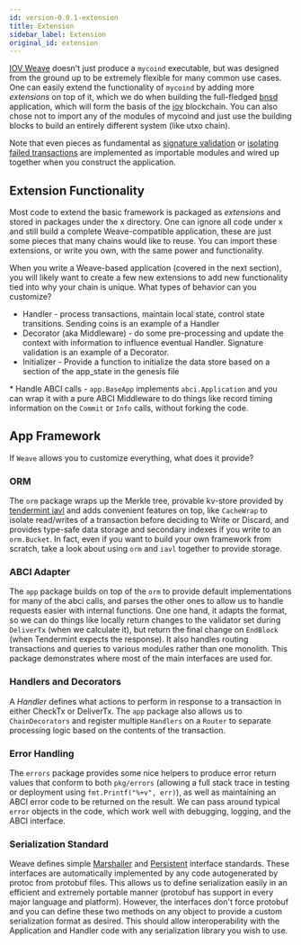 ```yaml
---
id: version-0.0.1-extension
title: Extension
sidebar_label: Extension
original_id: extension
---
```


[IOV Weave](https://github.com/iov-one/weave) doesn't just produce a `mycoind` executable, but was designed from the ground up to be extremely flexible for many common use cases. One can easily extend the functionality of `mycoind` by adding more *extensions* on top of it, which we do when building the full-fledged [bnsd](https://github.com/iov-one/weave/tree/v0.21.0/cmd/bnsd/) application, which will form the basis of the [iov](https://iov.one) blockchain. You can also chose not to import any of the modules of mycoind and just use the building blocks to build an entirely different system (like utxo chain).

Note that even pieces as fundamental as [signature validation](https://github.com/iov-one/weave/tree/v0.21.0/x/sigs) or [isolating failed transactions](https://github.com/iov-one/weave/blob/v0.21.0/x/utils/savepoint.go) are implemented as importable modules and wired up together when you construct the application.

## Extension Functionality

Most code to extend the basic framework is packaged as *extensions* and stored in packages under the x directory. One can ignore all code under x and still build a complete Weave-compatible application, these are just some pieces that many chains would like to reuse. You can import these extensions, or write you own, with the same power and functionality.

When you write a Weave-based application (covered in the next section), you will likely want to create a few new extensions to add new functionality tied into why your chain is unique. What types of behavior can you customize?

- Handler - process transactions, maintain local state, control state transitions. Sending coins is an example of a Handler
- Decorator (aka Middleware) - do some pre-processing and update the context with information to influence eventual Handler. Signature validation is an example of a Decorator.
- Initializer - Provide a function to initialize the data store based on a section of the app_state in the genesis file

\* Handle ABCI calls - `app.BaseApp` implements `abci.Application` and you can wrap it with a pure ABCI Middleware to do things like record timing information on the `Commit` or `Info` calls, without forking the code.

## App Framework

If `Weave` allows you to customize everything, what does it provide?

### ORM

The `orm` package wraps up the Merkle tree, provable kv-store provided by [tendermint iavl](https://github.com/tendermint/iavl) and adds convenient features on top, like `CacheWrap` to isolate read/writes of a transaction before deciding to Write or Discard, and provides type-safe data storage and secondary indexes if you write to an `orm.Bucket`. In fact, even if you want to build your own framework from scratch, take a look about using `orm` and `iavl` together to provide storage.

### ABCI Adapter

The `app` package builds on top of the `orm` to provide default implementations for many of the abci calls, and parses the other ones to allow us to handle requests easier with internal functions. One one hand, it adapts the format, so we can do things like locally return changes to the validator set during `DeliverTx` (when we calculate it), but return the final change on `EndBlock` (when Tendermint expects the response). It also handles routing transactions and queries to various modules rather than one monolith. This package demonstrates where most of the main interfaces are used for.

### Handlers and Decorators

A _Handler_ defines what actions to perform in response to a transaction in either CheckTx or DeliverTx. The `app` package also allows us to `ChainDecorators` and register multiple `Handlers` on a `Router` to separate processing logic based on the contents of the transaction.

### Error Handling

The `errors` package provides some nice helpers to produce error return values that conform to both `pkg/errors` (allowing a full stack trace in testing or deployment using `fmt.Printf("%+v", err)`), as well as maintaining an ABCI error code to be returned on the result. We can pass around typical `error` objects in the code, which work well with debugging, logging, and the ABCI interface.

### Serialization Standard

Weave defines simple [Marshaller](https://github.com/iov-one/weave/blob/v0.21.0/tx.go#L28-L35) and [Persistent](https://github.com/iov-one/weave/blob/v0.21.0/tx.go#L37-L48) interface standards. These interfaces are automatically implemented by any code autogenerated by protoc from protobuf files. This allows us to define serialization easily in an efficient and extremely portable manner (protobuf has support in every major language and platform). However, the interfaces don't force protobuf and you can define these two methods on any object to provide a custom serialization format as desired. This should allow interoperability with the Application and Handler code with any serialization library you wish to use.
